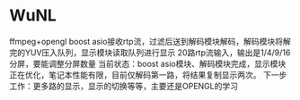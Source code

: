# WuNL
ffmpeg+opengl
boost asio接收rtp流，过滤后送到解码模块解码，解码模块将解完的YUV压入队列，显示模块读取队列进行显示
20路rtp流输入，输出是1/4/9/16分屏，要能调整分屏数量
当前状态：boost asio模块、解码模块完成，显示模块正在优化，笔记本性能有限，目前仅解码第一路，将结果复制显示两次。
下一步工作：更多路的显示，显示的切换等等，主要还是OPENGL的学习
